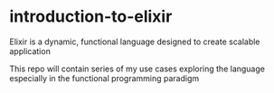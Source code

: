 # introduction-to-elixir

Elixir is a dynamic, functional language designed to create scalable application

This repo will contain series of my use cases exploring the language especially in the functional programming paradigm